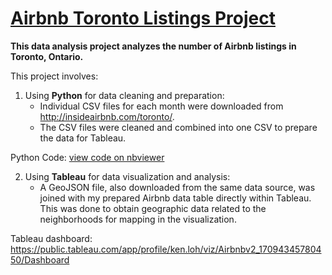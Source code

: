 # [Airbnb Toronto Listings Project](https://public.tableau.com/app/profile/ken.loh/viz/Airbnbv2_17094345780450/Dashboard)

**This data analysis project analyzes the number of Airbnb listings in Toronto, Ontario.**

This project involves:

1) Using **Python** for data cleaning and preparation:
   * Individual CSV files for each month were downloaded from http://insideairbnb.com/toronto/.
   * The CSV files were cleaned and combined into one CSV to prepare the data for Tableau.

Python Code: [view code on nbviewer](https://nbviewer.org/github/jkenloh/AirbnbToronto_v2/blob/main/Airbnb%20Project%20v2%20-%20Python%20Code.ipynb)
  
2) Using **Tableau** for data visualization and analysis:
   * A GeoJSON file, also downloaded from the same data source, was joined with my prepared Airbnb data table directly within Tableau. This was done to obtain geographic data related to the neighborhoods for mapping in the visualization.

Tableau dashboard: https://public.tableau.com/app/profile/ken.loh/viz/Airbnbv2_17094345780450/Dashboard
     
